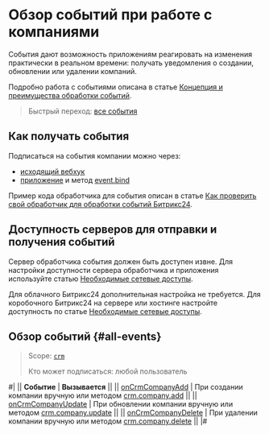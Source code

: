 # Обзор событий при работе с компаниями

События дают возможность приложениям реагировать на изменения практически в реальном времени: получать уведомления о создании, обновлении или удалении компаний.

Подробно работа с событиями описана в статье [Концепция и преимущества обработки событий](../../../events/index.md).

> Быстрый переход: [все события](#all-events) 

## Как получать события

Подписаться на события компании можно через:

- [исходящий вебхук](../../../../local-integrations/local-webhooks.md)
- [приложение](../../../app-installation/index.md) и метод [event.bind](../../../events/event-bind.md)

Пример кода обработчика для события описан в статье [Как проверить свой обработчик для обработки событий Битрикс24](../../../events/test-handler.md).

## Доступность серверов для отправки и получения событий

Сервер обработчика события должен быть доступен извне. Для настройки доступности сервера обработчика и приложения используйте статью [Необходимые сетевые доступы](../../../cloud-and-on-premise/network-access.md).

Для облачного Битрикс24 дополнительная настройка не требуется. Для коробочного Битрикс24 на сервере или хостинге настройте доступность по статье [Необходимые сетевые доступы](../../../cloud-and-on-premise/network-access.md).

## Обзор событий {#all-events}

> Scope: [`crm`](../../../scopes/permissions.md)
>
> Кто может подписаться: любой пользователь

#|
|| **Событие** | **Вызывается** ||
|| [onCrmCompanyAdd](./on-crm-company-add.md) | При создании компании вручную или методом [crm.company.add](../crm-company-add.md) ||
|| [onCrmCompanyUpdate](./on-crm-company-update.md) | При обновлении компании вручную или методом [crm.company.update](../crm-company-update.md) ||
|| [onCrmCompanyDelete](./on-crm-company-delete.md) | При удалении компании вручную или методом [crm.company.delete](../crm-company-delete.md) ||
|#